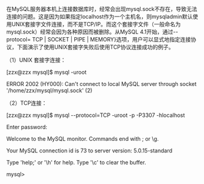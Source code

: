 

在MySQL服务器本机上连接数据库时，经常会出现mysql.sock不存在，导致无法连接的问题。这是因为如果指定localhost作为一个主机名，则mysqladmin默认使用UNIX套接字文件连接，而不是TCP/IP。而这个套接字文件（一般命名为mysql.sock）经常会因为各种原因而被删除。从MySQL 4.1开始，通过--protocol= TCP | SOCKET | PIPE | MEMORY}选项，用户可以显式地指定连接协议，下面演示了使用UNIX套接字失败后使用TCP协议连接成功的例子。

（1）UNIX 套接字连接：

[zzx@zzx mysql]$ mysql -uroot

ERROR 2002 (HY000): Can't connect to local MySQL server through socket '/home/zzx/mysql/mysql.sock' (2)

（2）TCP连接：

[zzx@zzx mysql]$ mysql --protocol=TCP -uroot -p -P3307 -hlocalhost

Enter password:

Welcome to the MySQL monitor. Commands end with ; or \g.

Your MySQL connection id is 73 to server version: 5.0.15-standard

Type 'help;' or '\h' for help. Type '\c' to clear the buffer.

mysql>



